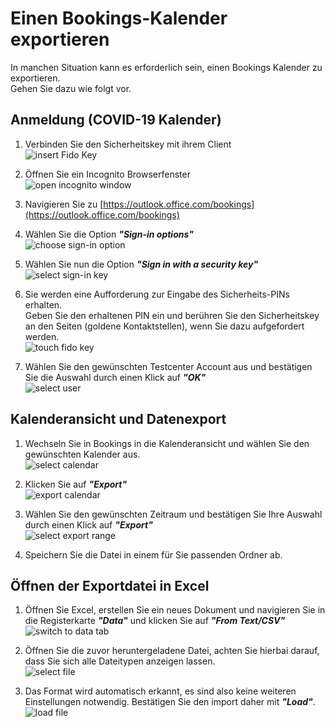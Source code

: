 # Einen Bookings-Kalender exportieren
In manchen Situation kann es erforderlich sein, einen Bookings Kalender zu exportieren.  
Gehen Sie dazu wie folgt vor.  

## Anmeldung (COVID-19 Kalender)

1. Verbinden Sie den Sicherheitskey mit ihrem Client  
![insert Fido Key](./img/bookings_insert_fido_key.png)  

2. Öffnen Sie ein Incognito Browserfenster  
![open incognito window](./img/bookings_open_private_window.png)  

3. Navigieren Sie zu [https://outlook.office.com/bookings](https://outlook.office.com/bookings)
4. Wählen Sie die Option ***"Sign-in options"***  
![choose sign-in option](./img/bookings_signin_options.png)  

5. Wählen Sie nun die Option ***"Sign in with a security key"***  
![select sign-in key](./img/bookings_signin_key.png)  

6. Sie werden eine Aufforderung zur Eingabe des Sicherheits-PINs erhalten.  
Geben Sie den erhaltenen PIN ein und berühren Sie den Sicherheitskey an den Seiten (goldene Kontaktstellen), wenn Sie dazu aufgefordert werden.  
![touch fido key](./img/bookings_touch_fido_key.png)  

7. Wählen Sie den gewünschten Testcenter Account aus und bestätigen Sie die Auswahl durch einen Klick auf ***"OK"***  
![select user](./img/bookings_select_user.png)  


## Kalenderansicht und Datenexport

1. Wechseln Sie in Bookings in die Kalenderansicht und wählen Sie den gewünschten Kalender aus.  
![select calendar](./img/bookings_select_testcenter.png)  

2. Klicken Sie auf ***"Export"***  
![export calendar](./img/bookings_export_01.png)  

3. Wählen Sie den gewünschten Zeitraum und bestätigen Sie Ihre Auswahl durch einen Klick auf ***"Export"***  
![select export range](./img/bookings_export_02.png)  

4. Speichern Sie die Datei in einem für Sie passenden Ordner ab.  

## Öffnen der Exportdatei in Excel

1. Öffnen Sie Excel, erstellen Sie ein neues Dokument und navigieren Sie in die Registerkarte ***"Data"*** und klicken Sie auf ***"From Text/CSV"***  
![switch to data tab](./img/bookings_excel_open_file_01.png)  

2. Öffnen Sie die zuvor heruntergeladene Datei, achten Sie hierbai darauf, dass Sie sich alle Dateitypen anzeigen lassen.  
![select file](./img/bookings_excel_open_file_02.png)  

3. Das Format wird automatisch erkannt, es sind also keine weiteren Einstellungen notwendig. Bestätigen Sie den import daher mit ***"Load"***.  
![load file](./img/bookings_excel_open_file_03.png)  
